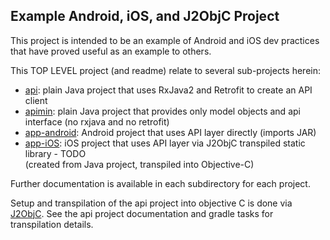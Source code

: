 
Example Android, iOS, and J2ObjC Project 
----------------------------------------

This project is intended to be an example of Android and iOS dev practices that have proved useful 
as an example to others. 

This TOP LEVEL project (and readme) relate to several sub-projects herein:   
* [api](api): plain Java project that uses RxJava2 and Retrofit to create an API client   
* [apimin](apimin): plain Java project that provides only model objects and api interface (no rxjava and no retrofit)
* [app-android](app-android): Android project that uses API layer directly (imports JAR) 
* [app-iOS](app-ios): iOS project that uses API layer via J2ObjC transpiled static library - TODO   
(created from Java project, transpiled into Objective-C)  

Further documentation is available in each subdirectory for each project.   

Setup and transpilation of the api project into objective C is done via [J2ObjC](http://j2objc.org). See the api project documentation and gradle tasks for transpilation details. 

